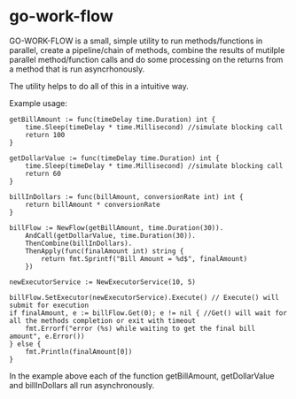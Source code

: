 # go-work-flow
GO-WORK-FLOW is a small, simple utility to run methods/functions in parallel, create a pipeline/chain of methods, combine the results of mutilple parallel method/function calls and do some processing on the returns from a method that is run asyncrhonously.

The utility helps to do all of this in a intuitive way.

Example usage:

	getBillAmount := func(timeDelay time.Duration) int {
		time.Sleep(timeDelay * time.Millisecond) //simulate blocking call
		return 100
	}

	getDollarValue := func(timeDelay time.Duration) int {
		time.Sleep(timeDelay * time.Millisecond) //simulate blocking call
		return 60
	}

	billInDollars := func(billAmount, conversionRate int) int {
		return billAmount * conversionRate
	}

	billFlow := NewFlow(getBillAmount, time.Duration(30)).
		AndCall(getDollarValue, time.Duration(30)).
		ThenCombine(billInDollars).
		ThenApply(func(finalAmount int) string {
			return fmt.Sprintf("Bill Amount = %d$", finalAmount)
		})

	newExecutorService := NewExecutorService(10, 5)

	billFlow.SetExecutor(newExecutorService).Execute() // Execute() will submit for execution
	if finalAmount, e := billFlow.Get(0); e != nil { //Get() will wait for all the methods completion or exit with timeout
		fmt.Errorf("error (%s) while waiting to get the final bill amount", e.Error())
	} else {
		fmt.Println(finalAmount[0])
	}

In the example above each of the function getBillAmount, getDollarValue and billInDollars all run asynchronously. 
